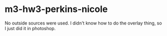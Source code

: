 # m3-hw3-perkins-nicole

No outside sources were used.
I didn't know how to do the overlay thing, so I just did it in photoshop.
